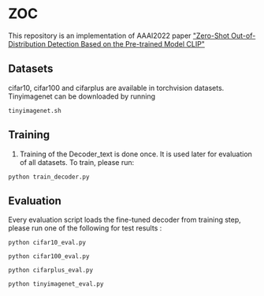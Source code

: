 # ZOC
This repository is an implementation of AAAI2022 paper ["Zero-Shot Out-of-Distribution Detection Based on the Pre-trained Model CLIP"](https://arxiv.org/pdf/2109.02748.pdf)

## Datasets
cifar10, cifar100 and cifarplus are available in torchvision datasets. Tinyimagenet can be downloaded by running 

`tinyimagenet.sh`

## Training
1) Training of the Decoder_text is done once. It is used later for evaluation of all datasets. To train, please run:

`python train_decoder.py` 

## Evaluation 
Every evaluation script loads the fine-tuned decoder from training step, please run one of the following for test results :

`python cifar10_eval.py`

`python cifar100_eval.py`

`python cifarplus_eval.py`

`python tinyimagenet_eval.py`
